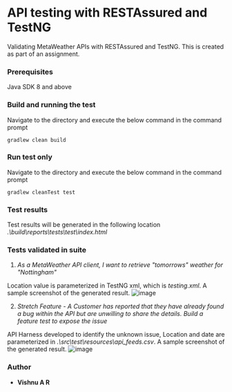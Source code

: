 # API testing with RESTAssured and TestNG
Validating MetaWeather APIs with RESTAssured and TestNG. This is created as part of an assignment.

### Prerequisites
Java SDK 8 and above

### Build and running the test
Navigate to the directory and execute the below command in the command prompt
```
gradlew clean build
```

### Run test only
Navigate to the directory and execute the below command in the command prompt
```
gradlew cleanTest test
```

### Test results 
Test results will be generated in the following location _.\build\reports\tests\test\index.html_

### Tests validated in suite
1. _As a MetaWeather API client, I want to retrieve "tomorrows" weather for "Nottingham"_

Location value is parameterized in TestNG xml, which is _testing.xml_. A sample screenshot of the generated result.
![image](https://user-images.githubusercontent.com/37209530/101236405-eb272d00-36f6-11eb-8e84-56101ee9a7c2.png)

2. _Stretch Feature - A Customer has reported that they have already found a bug within the API but are unwilling to share the details.  Build a feature test to expose the issue_

API Harness developed to identify the unknown issue, Location and date are parameterized in _.\src\test\resources\api_feeds.csv_. A sample screenshot of the generated result.
![image](https://user-images.githubusercontent.com/37209530/101236443-36d9d680-36f7-11eb-9ac9-3bf7bdefbfb3.png)

### Author
* **Vishnu A R** 

